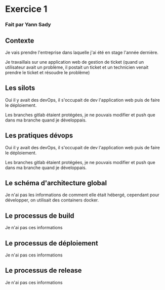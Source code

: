 # Exercice 1
### Fait par Yann Sady

## Contexte
Je vais prendre l'entreprise dans laquelle j'ai été en stage l'année dernière.  
  
Je travaillais sur une application web de gestion de ticket (quand un utilisateur avait un problème, il postait un ticket et un technicien venait prendre le ticket et résoudre le problème)

## Les silots
Oui il y avait des devOps, il s'occupait de dev l'application web puis de faire le déploiement.  
  
Les branches gitlab étaient protégées, je ne pouvais modifier et push que dans ma branche quand je développais.

## Les pratiques dévops
Oui il y avait des devOps, il s'occupait de dev l'application web puis de faire le déploiement.  
  
Les branches gitlab étaient protégées, je ne pouvais modifier et push que dans ma branche quand je développais.

## Le schéma d'architecture global
Je n'ai pas les informations de comment elle était hébergé, cependant pour développer, on utilisait des containers docker.

## Le processus de build
Je n'ai pas ces informations 

## Le processus de déploiement
Je n'ai pas ces informations

## Le processus de release
Je n'ai pas ces informations